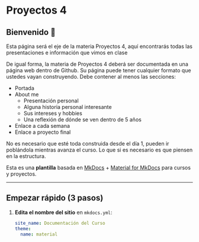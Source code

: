 # Proyectos 4 

## Bienvenido 👋  

Esta página será el eje de la materia Proyectos 4, aquí encontrarás todas las presentaciones e información que vimos en clase

De igual forma, la materia de Proyectos 4 deberá ser documentada en una página web dentro de Github. Su página puede tener cualquier formato que ustedes vayan construyendo.
Debe contener al menos las secciones:
- Portada
- About me
  * Presentación personal
  * Alguna historia personal interesante
  * Sus intereses y hobbies
  * Una reflexión de dónde se ven dentro de 5 años
- Enlace a cada semana
- Enlace a proyecto final

No es necesario que esté toda construida desde el día 1, pueden ir poblándola mientras avanza el curso. Lo que si es necesario es que piensen en la estructura.



Esta es una **plantilla** basada en [MkDocs](https://www.mkdocs.org/) + [Material for MkDocs](https://squidfunk.github.io/mkdocs-material/) para cursos y proyectos.

---

## Empezar rápido (3 pasos)

1. **Edita el nombre del sitio** en `mkdocs.yml`:
   ```yaml
   site_name: Documentación del Curso
   theme:
     name: material